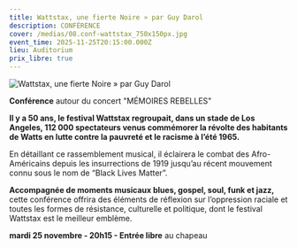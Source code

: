 ```yaml
---
title: Wattstax, une fierte Noire » par Guy Darol
description: CONFÉRENCE
cover: /medias/08.conf-wattstax_750x150px.jpg
event_time: 2025-11-25T20:15:00.000Z
lieu: Auditorium
prix_libre: true
---
```

![Wattstax, une fierte Noire » par Guy Darol](/medias/08.conf-wattstax_page_750x150px.jpg "CONFÉRENCE  autour du concert MÉMOIRES REBELLES")

**Conférence** autour du concert "MÉMOIRES REBELLES"

**Il y a 50 ans, le festival Wattstax regroupait, dans un stade de Los Angeles, 112 000 spectateurs venus commémorer la révolte des habitants de Watts en lutte contre la pauvreté et le racisme à l’été 1965.** 

En détaillant ce rassemblement musical, il éclairera le combat des Afro-Américains depuis les insurrections de 1919 jusqu’au récent mouvement connu sous le nom de “Black Lives Matter”. 

**Accompagnée de moments musicaux blues, gospel, soul, funk et jazz,** cette conférence offrira des éléments de réflexion sur l’oppression raciale et toutes les formes de résistance, culturelle et politique, dont le festival Wattstax est le meilleur emblème.

**mardi 25 novembre - 20h15 - Entrée libre** au chapeau
